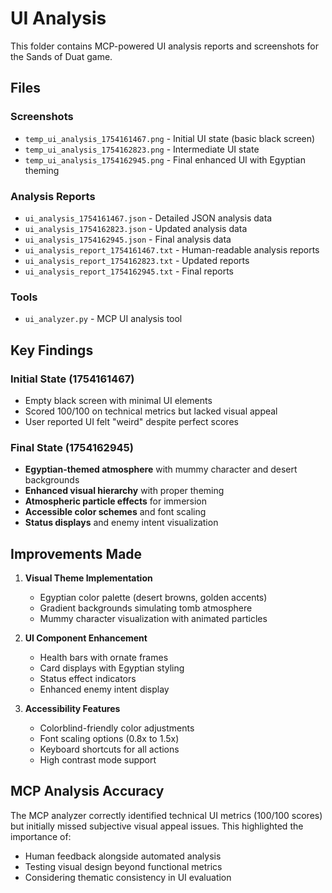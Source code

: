 # UI Analysis

This folder contains MCP-powered UI analysis reports and screenshots for the Sands of Duat game.

## Files

### Screenshots
- `temp_ui_analysis_1754161467.png` - Initial UI state (basic black screen)
- `temp_ui_analysis_1754162823.png` - Intermediate UI state  
- `temp_ui_analysis_1754162945.png` - Final enhanced UI with Egyptian theming

### Analysis Reports
- `ui_analysis_1754161467.json` - Detailed JSON analysis data
- `ui_analysis_1754162823.json` - Updated analysis data
- `ui_analysis_1754162945.json` - Final analysis data
- `ui_analysis_report_1754161467.txt` - Human-readable analysis reports
- `ui_analysis_report_1754162823.txt` - Updated reports
- `ui_analysis_report_1754162945.txt` - Final reports

### Tools
- `ui_analyzer.py` - MCP UI analysis tool

## Key Findings

### Initial State (1754161467)
- Empty black screen with minimal UI elements
- Scored 100/100 on technical metrics but lacked visual appeal
- User reported UI felt "weird" despite perfect scores

### Final State (1754162945) 
- **Egyptian-themed atmosphere** with mummy character and desert backgrounds
- **Enhanced visual hierarchy** with proper theming
- **Atmospheric particle effects** for immersion
- **Accessible color schemes** and font scaling
- **Status displays** and enemy intent visualization

## Improvements Made
1. **Visual Theme Implementation**
   - Egyptian color palette (desert browns, golden accents)
   - Gradient backgrounds simulating tomb atmosphere
   - Mummy character visualization with animated particles

2. **UI Component Enhancement**
   - Health bars with ornate frames
   - Card displays with Egyptian styling
   - Status effect indicators
   - Enhanced enemy intent display

3. **Accessibility Features**
   - Colorblind-friendly color adjustments
   - Font scaling options (0.8x to 1.5x)
   - Keyboard shortcuts for all actions
   - High contrast mode support

## MCP Analysis Accuracy
The MCP analyzer correctly identified technical UI metrics (100/100 scores) but initially missed subjective visual appeal issues. This highlighted the importance of:
- Human feedback alongside automated analysis
- Testing visual design beyond functional metrics
- Considering thematic consistency in UI evaluation